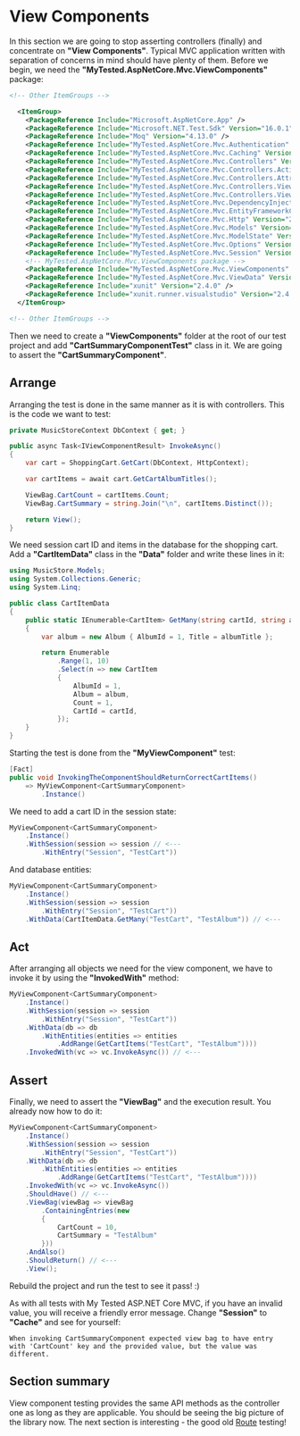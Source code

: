 # View Components

In this section we are going to stop asserting controllers (finally) and concentrate on **"View Components"**. Typical MVC application written with separation of concerns in mind should have plenty of them. Before we begin, we need the **"MyTested.AspNetCore.Mvc.ViewComponents"** package:

```xml
<!-- Other ItemGroups -->

  <ItemGroup>
    <PackageReference Include="Microsoft.AspNetCore.App" />
    <PackageReference Include="Microsoft.NET.Test.Sdk" Version="16.0.1" />
    <PackageReference Include="Moq" Version="4.13.0" />
    <PackageReference Include="MyTested.AspNetCore.Mvc.Authentication" Version="2.2.0" />
    <PackageReference Include="MyTested.AspNetCore.Mvc.Caching" Version="2.2.0" />
    <PackageReference Include="MyTested.AspNetCore.Mvc.Controllers" Version="2.2.0" />
    <PackageReference Include="MyTested.AspNetCore.Mvc.Controllers.ActionResults" Version="2.2.0" />
    <PackageReference Include="MyTested.AspNetCore.Mvc.Controllers.Attributes" Version="2.2.0" />
    <PackageReference Include="MyTested.AspNetCore.Mvc.Controllers.Views" Version="2.2.0" />
    <PackageReference Include="MyTested.AspNetCore.Mvc.Controllers.Views.ActionResults" Version="2.2.0" />
    <PackageReference Include="MyTested.AspNetCore.Mvc.DependencyInjection" Version="2.2.0" />
    <PackageReference Include="MyTested.AspNetCore.Mvc.EntityFrameworkCore" Version="2.2.0" />
    <PackageReference Include="MyTested.AspNetCore.Mvc.Http" Version="2.2.0" />
    <PackageReference Include="MyTested.AspNetCore.Mvc.Models" Version="2.2.0" />
    <PackageReference Include="MyTested.AspNetCore.Mvc.ModelState" Version="2.2.0" />
    <PackageReference Include="MyTested.AspNetCore.Mvc.Options" Version="2.2.0" />
    <PackageReference Include="MyTested.AspNetCore.Mvc.Session" Version="2.2.0" />
	<!-- MyTested.AspNetCore.Mvc.ViewComponents package -->
    <PackageReference Include="MyTested.AspNetCore.Mvc.ViewComponents" Version="2.2.0" />
    <PackageReference Include="MyTested.AspNetCore.Mvc.ViewData" Version="2.2.0" />
    <PackageReference Include="xunit" Version="2.4.0" />
    <PackageReference Include="xunit.runner.visualstudio" Version="2.4.0" />
  </ItemGroup>

<!-- Other ItemGroups -->
```

Then we need to create a **"ViewComponents"** folder at the root of our test project and add **"CartSummaryComponentTest"** class in it. We are going to assert the **"CartSummaryComponent"**.

## Arrange

Arranging the test is done in the same manner as it is with controllers. This is the code we want to test:

```c#
private MusicStoreContext DbContext { get; }

public async Task<IViewComponentResult> InvokeAsync()
{
    var cart = ShoppingCart.GetCart(DbContext, HttpContext);

    var cartItems = await cart.GetCartAlbumTitles();

    ViewBag.CartCount = cartItems.Count;
    ViewBag.CartSummary = string.Join("\n", cartItems.Distinct());

    return View();
}
```

We need session cart ID and items in the database for the shopping cart. Add a **"CartItemData"** class in the **"Data"** folder and write these lines in it:

```c#
using MusicStore.Models;
using System.Collections.Generic;
using System.Linq;

public class CartItemData
{
    public static IEnumerable<CartItem> GetMany(string cartId, string albumTitle)
    {
        var album = new Album { AlbumId = 1, Title = albumTitle };

        return Enumerable
            .Range(1, 10)
            .Select(n => new CartItem
            {
                AlbumId = 1,
                Album = album,
                Count = 1,
                CartId = cartId,
            });
    }
}
```

Starting the test is done from the **"MyViewComponent"** test:

```c#
[Fact]
public void InvokingTheComponentShouldReturnCorrectCartItems()
    => MyViewComponent<CartSummaryComponent>
        .Instance()
```

We need to add a cart ID in the session state:

```c#
MyViewComponent<CartSummaryComponent>
    .Instance()
    .WithSession(session => session // <---
        .WithEntry("Session", "TestCart"))
```

And database entities:

```c#
MyViewComponent<CartSummaryComponent>
    .Instance()
    .WithSession(session => session
        .WithEntry("Session", "TestCart"))
    .WithData(CartItemData.GetMany("TestCart", "TestAlbum")) // <---
```

## Act

After arranging all objects we need for the view component, we have to invoke it by using the **"InvokedWith"** method:

```c#
MyViewComponent<CartSummaryComponent>
    .Instance()
    .WithSession(session => session
        .WithEntry("Session", "TestCart"))
    .WithData(db => db
        .WithEntities(entities => entities
            .AddRange(GetCartItems("TestCart", "TestAlbum"))))
    .InvokedWith(vc => vc.InvokeAsync()) // <---
```

## Assert

Finally, we need to assert the **"ViewBag"** and the execution result. You already now how to do it:

```c#
MyViewComponent<CartSummaryComponent>
    .Instance()
    .WithSession(session => session
        .WithEntry("Session", "TestCart"))
    .WithData(db => db
        .WithEntities(entities => entities
            .AddRange(GetCartItems("TestCart", "TestAlbum"))))
    .InvokedWith(vc => vc.InvokeAsync())
    .ShouldHave() // <---
    .ViewBag(viewBag => viewBag
        .ContainingEntries(new
        {
            CartCount = 10,
            CartSummary = "TestAlbum"
        }))
    .AndAlso()
    .ShouldReturn() // <---
    .View();
```

Rebuild the project and run the test to see it pass! :)

As with all tests with My Tested ASP.NET Core MVC, if you have an invalid value, you will receive a friendly error message. Change **"Session"** to **"Cache"** and see for yourself:

```text
When invoking CartSummaryComponent expected view bag to have entry with 'CartCount' key and the provided value, but the value was different.
```

## Section summary

View component testing provides the same API methods as the controller one as long as they are applicable. You should be seeing the big picture of the library now. The next section is interesting - the good old [Route](/tutorial/routing.html) testing!
